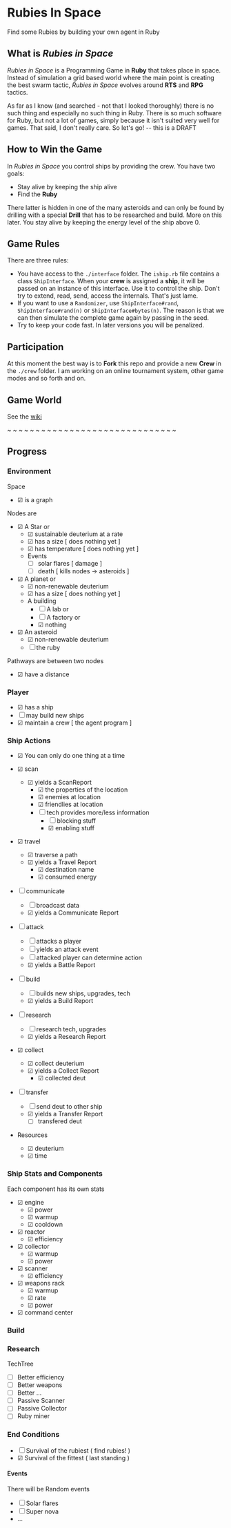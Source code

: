Rubies In Space
=============
Find some Rubies by building your own agent in Ruby

What is _Rubies in Space_
----------------------
_Rubies in Space_ is a Programming Game in **Ruby** that takes place in space. Instead of simulation a grid based world where the main point is creating the best swarm tactic, _Rubies in Space_ evolves around **RTS** and **RPG** tactics. 

As far as I know (and searched - not that I looked thoroughly) there is no such thing and especially no such thing in Ruby. There is so much software for Ruby, but not a lot of games, simply because it isn't suited very well for games. That said, I don't really care. So let's go! -- this is a DRAFT

How to Win the Game
----------------------
In _Rubies in Space_ you control ships by providing the crew. You have two goals:
- Stay alive by keeping the ship alive
- Find the **Ruby**

There latter is hidden in one of the many asteroids and can only be found by drilling with a special **Drill** that has to be researched and build. More on this later. You stay alive by keeping the energy level of the ship above 0.

Game Rules
----------------------
There are three rules:
- You have access to the `./interface` folder. The `iship.rb` file contains a class `ShipInterface`. When your **crew** is assigned a **ship**, it will be passed on an instance of this interface. Use it to control the ship. Don't try to extend, read, send, access the internals. That's just lame.
- If you want to use a `Randomizer`, use `ShipInterface#rand`, `ShipInterface#rand(n)` or `ShipInterface#bytes(n)`. The reason is that we can then simulate the complete game again by passing in the seed.
- Try to keep your code fast. In later versions you will be penalized.

Participation
----------------------
At this moment the best way is to **Fork** this repo and provide a new **Crew** in the `./crew` folder. I am working on an online tournament system, other game modes and so forth and on. 

Game World
----------------------
See the [wiki](https://github.com/Derkje-J/RubiesInSpace/wiki/Home)

~ ~ ~ ~ ~ ~ ~ ~ ~ ~ ~ ~ ~ ~ ~ ~ ~ ~ ~ ~ ~ ~ ~ ~ ~ ~ ~ ~ ~ ~

Progress
-------------
### Environment
Space
- &#x2611; is a graph

Nodes are
- &#x2611; A Star or
    - &#x2611; sustainable deuterium at a rate
    - &#x2611; has a size [ does nothing yet ]
    - &#x2611; has temperature [ does nothing yet ]
    - Events
        - &#x2610; solar flares [ damage ]
        - &#x2610; death [ kills nodes -> asteroids ]
- &#x2611; A planet or
    - &#x2611; non-renewable deuterium
    - &#x2611; has a size [ does nothing yet ]
    - A building
        - &#x2610; A lab or
        - &#x2610; A factory or
        - &#x2611; nothing
- &#x2611; An asteroid
    - &#x2611; non-renewable deuterium
    - &#x2610; the ruby

Pathways are between two nodes
- &#x2611; have a distance

### Player
- &#x2611; has a ship
- &#x2610; may build new ships
- &#x2611; maintain a crew [ the agent program ]

### Ship Actions
- &#x2611; You can only do one thing at a time
- &#x2611; scan
    - &#x2611; yields a ScanReport
        - &#x2611; the properties of the location
        - &#x2611; enemies at location
        - &#x2611; friendlies at location
        - &#x2610; tech provides more/less information
            - &#x2610; blocking stuff
            - &#x2611; enabling stuff
- &#x2611; travel
    - &#x2611; traverse a path
    - &#x2611; yields a Travel Report
        - &#x2611; destination name
        - &#x2611; consumed energy
- &#x2610; communicate
    - &#x2610; broadcast data
    - &#x2611; yields a Communicate Report
- &#x2610; attack
    - &#x2610; attacks a player
    - &#x2610; yields an attack event
    - &#x2610; attacked player can determine action
    - &#x2611; yields a Battle Report
- &#x2610; build
    - &#x2610; builds new ships, upgrades, tech
    - &#x2611; yields a Build Report
- &#x2610; research
    - &#x2610; research tech, upgrades
    - &#x2611; yields a Research Report
- &#x2611; collect
    - &#x2611; collect deuterium
    - &#x2611; yields a Collect Report
        - &#x2611; collected deut
- &#x2610; transfer
    - &#x2610; send deut to other ship
    - &#x2611; yields a Transfer Report
        - &#x2610; transfered deut

- Resources
    - &#x2611; deuterium
    - &#x2611; time

### Ship Stats and Components
Each component has its own stats
- &#x2611; engine
    - &#x2611; power
    - &#x2611; warmup
    - &#x2611; cooldown
- &#x2611; reactor
    - &#x2611; efficiency
- &#x2611; collector
    - &#x2611; warmup
    - &#x2611; power
- &#x2611; scanner
    - &#x2611; efficiency
- &#x2611; weapons rack
    - &#x2611; warmup
    - &#x2611; rate
    - &#x2611; power
- &#x2611; command center

### Build

### Research
TechTree
- &#x2610; Better efficiency
- &#x2610; Better weapons
- &#x2610; Better ...
- &#x2610; Passive Scanner
- &#x2610; Passive Collector
- &#x2610; Ruby miner

### End Conditions
- &#x2610; Survival of the rubiest ( find rubies! )
- &#x2611; Survival of the fittest ( last standing )

#### Events
There will be Random events
- &#x2610; Solar flares
- &#x2610; Super nova
- ...

